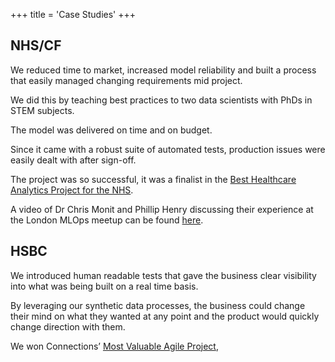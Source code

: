 +++
title = 'Case Studies'
+++

## NHS/CF

We reduced time to market, increased model reliability and built a process that easily managed changing requirements mid project.

We did this by teaching best practices to two data scientists with PhDs in STEM subjects. 

The model was delivered on time and on budget.

Since it came with a robust suite of automated tests, production issues were easily dealt with after sign-off.

The project was so successful, it was a finalist in the [Best Healthcare Analytics Project for the NHS](https://www.hsj.co.uk/partnership-awards/hsj-partnership-awards-2023-best-healthcare-analytics-project-for-the-nhs/7034370.article).

A video of Dr Chris Monit and Phillip Henry discussing their experience at the London MLOps meetup can be found [here](https://www.youtube.com/watch?v=0gkITkmMx3Y#t=5m13s).


## HSBC

We introduced human readable tests that gave the business clear visibility into what was being built on a real time basis.

By leveraging our synthetic data processes, the business could change their mind on what they wanted at any point and the product would quickly change direction with them.

We won Connections’ [Most Valuable Agile Project](https://www.101ways.com/uk-agile-awards-2010-and-the-nominations-are/),
